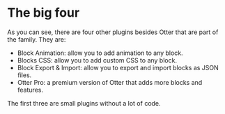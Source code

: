 # The big four

As you can see, there are four other plugins besides Otter that are part of the family. They are:
- Block Animation: allow you to add animation to any block.
- Blocks CSS: allow you to add custom CSS to any block.
- Block Export & Import: allow you to export and import blocks as JSON files.
- Otter Pro: a premium version of Otter that adds more blocks and features.

The first three are small plugins without a lot of code. 